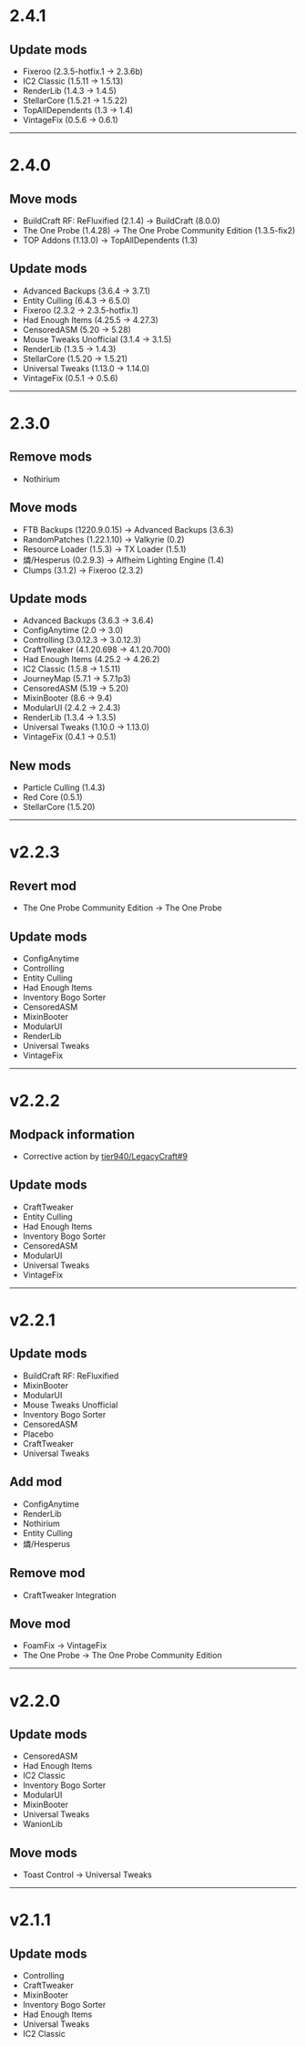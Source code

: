 # 2.4.1
## Update mods
- Fixeroo (2.3.5-hotfix.1 -> 2.3.6b)
- IC2 Classic (1.5.11 -> 1.5.13)
- RenderLib (1.4.3 -> 1.4.5)
- StellarCore (1.5.21 -> 1.5.22)
- TopAllDependents (1.3 -> 1.4)
- VintageFix (0.5.6 -> 0.6.1)

* * *

# 2.4.0
## Move mods
- BuildCraft RF: ReFluxified (2.1.4) -> BuildCraft (8.0.0)
- The One Probe (1.4.28) -> The One Probe Community Edition (1.3.5-fix2)
- TOP Addons (1.13.0) -> TopAllDependents (1.3)

## Update mods
- Advanced Backups (3.6.4 -> 3.7.1)
- Entity Culling (6.4.3 -> 6.5.0)
- Fixeroo (2.3.2 -> 2.3.5-hotfix.1)
- Had Enough Items (4.25.5 -> 4.27.3)
- CensoredASM (5.20 -> 5.28)
- Mouse Tweaks Unofficial (3.1.4 -> 3.1.5)
- RenderLib (1.3.5 -> 1.4.3)
- StellarCore (1.5.20 -> 1.5.21)
- Universal Tweaks (1.13.0 -> 1.14.0)
- VintageFix (0.5.1 -> 0.5.6)

* * *

# 2.3.0
## Remove mods
- Nothirium

## Move mods
- FTB Backups (1220.9.0.15) -> Advanced Backups (3.6.3)
- RandomPatches (1.22.1.10) -> Valkyrie (0.2)
- Resource Loader (1.5.3) -> TX Loader (1.5.1)
- 燐/Hesperus (0.2.9.3) -> Alfheim Lighting Engine (1.4)
- Clumps (3.1.2) -> Fixeroo (2.3.2)

## Update mods
- Advanced Backups (3.6.3 -> 3.6.4)
- ConfigAnytime (2.0 -> 3.0)
- Controlling (3.0.12.3 -> 3.0.12.3)
- CraftTweaker (4.1.20.698 -> 4.1.20.700)
- Had Enough Items (4.25.2 -> 4.26.2)
- IC2 Classic (1.5.8 -> 1.5.11)
- JourneyMap (5.7.1 -> 5.7.1p3)
- CensoredASM (5.19 -> 5.20)
- MixinBooter (8.6 -> 9.4)
- ModularUI (2.4.2 -> 2.4.3)
- RenderLib (1.3.4 -> 1.3.5)
- Universal Tweaks (1.10.0 -> 1.13.0)
- VintageFix (0.4.1 -> 0.5.1)

## New mods
- Particle Culling (1.4.3)
- Red Core (0.5.1)
- StellarCore (1.5.20)

* * *

# v2.2.3
## Revert mod
- The One Probe Community Edition -> The One Probe

## Update mods
- ConfigAnytime
- Controlling
- Entity Culling
- Had Enough Items
- Inventory Bogo Sorter
- CensoredASM
- MixinBooter
- ModularUI
- RenderLib
- Universal Tweaks
- VintageFix

* * *

# v2.2.2
## Modpack information
- Corrective action by [tier940/LegacyCraft#9](https://github.com/tier940/LegacyCraft/issues/9)

## Update mods
- CraftTweaker
- Entity Culling
- Had Enough Items
- Inventory Bogo Sorter
- CensoredASM
- ModularUI
- Universal Tweaks
- VintageFix

* * *

# v2.2.1
## Update mods
- BuildCraft RF: ReFluxified
- MixinBooter
- ModularUI
- Mouse Tweaks Unofficial
- Inventory Bogo Sorter
- CensoredASM
- Placebo
- CraftTweaker
- Universal Tweaks

## Add mod
- ConfigAnytime
- RenderLib
- Nothirium
- Entity Culling
- 燐/Hesperus

## Remove mod
- CraftTweaker Integration

## Move mod
- Foam​Fix -> VintageFix
- The One Probe -> The One Probe Community Edition

* * *

# v2.2.0
## Update mods
- CensoredASM
- Had Enough Items
- IC2 Classic
- Inventory Bogo Sorter
- ModularUI
- MixinBooter
- Universal Tweaks
- WanionLib

## Move mods
- Toast Control -> Universal Tweaks

* * *

# v2.1.1
## Update mods
- Controlling
- CraftTweaker
- MixinBooter
- Inventory Bogo Sorter
- Had Enough Items
- Universal Tweaks
- IC2 Classic
